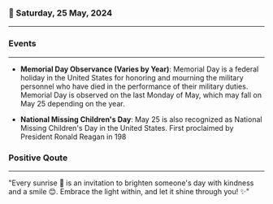 ### 📅 Saturday, 25 May, 2024
------
### Events
------
- **Memorial Day Observance (Varies by Year)**: Memorial Day is a federal holiday in the United States for honoring and mourning the military personnel who have died in the performance of their military duties. Memorial Day is observed on the last Monday of May, which may fall on May 25 depending on the year.
  
- **National Missing Children's Day**: May 25 is also recognized as National Missing Children's Day in the United States. First proclaimed by President Ronald Reagan in 198
### Positive Qoute
------
"Every sunrise 🌅 is an invitation to brighten someone's day with kindness and a smile 😊. Embrace the light within, and let it shine through you! ✨"
